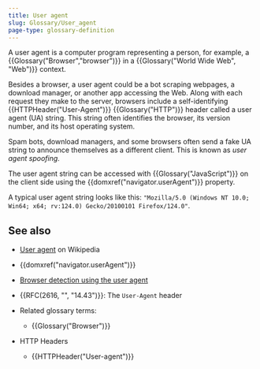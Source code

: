 ```yaml
---
title: User agent
slug: Glossary/User_agent
page-type: glossary-definition
---
```




A user agent is a computer program representing a person, for example, a {{Glossary("Browser","browser")}} in a {{Glossary("World Wide Web", "Web")}} context.

Besides a browser, a user agent could be a bot scraping webpages, a download manager, or another app accessing the Web. Along with each request they make to the server, browsers include a self-identifying {{HTTPHeader("User-Agent")}} {{Glossary("HTTP")}} header called a user agent (UA) string. This string often identifies the browser, its version number, and its host operating system.

Spam bots, download managers, and some browsers often send a fake UA string to announce themselves as a different client. This is known as _user agent spoofing_.

The user agent string can be accessed with {{Glossary("JavaScript")}} on the client side using the {{domxref("navigator.userAgent")}} property.

A typical user agent string looks like this: `"Mozilla/5.0 (Windows NT 10.0; Win64; x64; rv:124.0) Gecko/20100101 Firefox/124.0"`.

## See also

- [User agent](https://en.wikipedia.org/wiki/User_agent) on Wikipedia
- {{domxref("navigator.userAgent")}}
- [Browser detection using the user agent](/Web/HTTP/Browser_detection_using_the_user_agent)
- {{RFC(2616, "", "14.43")}}: The `User-Agent` header
- Related glossary terms:
  - {{Glossary("Browser")}}
- HTTP Headers

  - {{HTTPHeader("User-agent")}}
